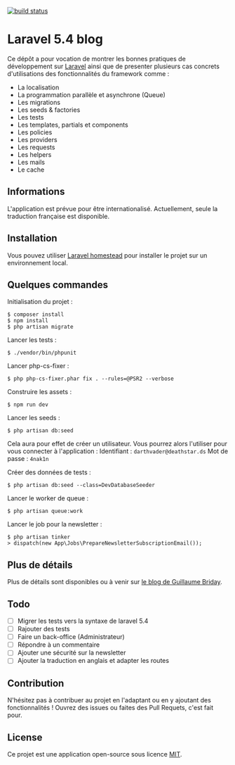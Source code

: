 [![build status](https://gitlab.com/guillaumebriday/laravel-blog/badges/master/build.svg)](https://gitlab.com/guillaumebriday/laravel-blog/commits/master)

# Laravel 5.4 blog

Ce dépôt a pour vocation de montrer les bonnes pratiques de développement sur [Laravel](http://laravel.com/) ainsi que de presenter plusieurs cas concrets d'utilisations des fonctionnalités du framework comme :

- La localisation
- La programmation parallèle et asynchrone (Queue)
- Les migrations
- Les seeds & factories
- Les tests
- Les templates, partials et components
- Les policies
- Les providers
- Les requests
- Les helpers
- Les mails
- Le cache

## Informations

L'application est prévue pour être internationalisé. Actuellement, seule la traduction française est disponible.

## Installation

Vous pouvez utiliser [Laravel homestead](https://laravel.com/docs/5.4/homestead) pour installer le projet sur un environnement local.

## Quelques commandes

Initialisation du projet :
```
$ composer install
$ npm install
$ php artisan migrate
```

Lancer les tests :
```
$ ./vendor/bin/phpunit
```

Lancer php-cs-fixer :
```
$ php php-cs-fixer.phar fix . --rules=@PSR2 --verbose
```

Construire les assets :
```
$ npm run dev
```

Lancer les seeds :
```
$ php artisan db:seed
```

Cela aura pour effet de créer un utilisateur. Vous pourrez alors l'utiliser pour vous connecter à l'application :
Identifiant : ```darthvader@deathstar.ds```
Mot de passe : ```4nak1n```

Créer des données de tests :
```
$ php artisan db:seed --class=DevDatabaseSeeder
```

Lancer le worker de queue :
```
$ php artisan queue:work
```

Lancer le job pour la newsletter :
```
$ php artisan tinker
> dispatch(new App\Jobs\PrepareNewsletterSubscriptionEmail());
```

## Plus de détails

Plus de détails sont disponibles ou à venir sur [le blog de Guillaume Briday](https://blog.guillaumebriday.fr).

## Todo

- [ ] Migrer les tests vers la syntaxe de laravel 5.4
- [ ] Rajouter des tests
- [ ] Faire un back-office (Administrateur)
- [ ] Répondre à un commentaire
- [ ] Ajouter une sécurité sur la newsletter
- [ ] Ajouter la traduction en anglais et adapter les routes

## Contribution

N'hésitez pas à contribuer au projet en l'adaptant ou en y ajoutant des fonctionnalités ! Ouvrez des issues ou faites des Pull Requets, c'est fait pour.

## License

Ce projet est une application open-source sous licence [MIT](http://opensource.org/licenses/MIT).
